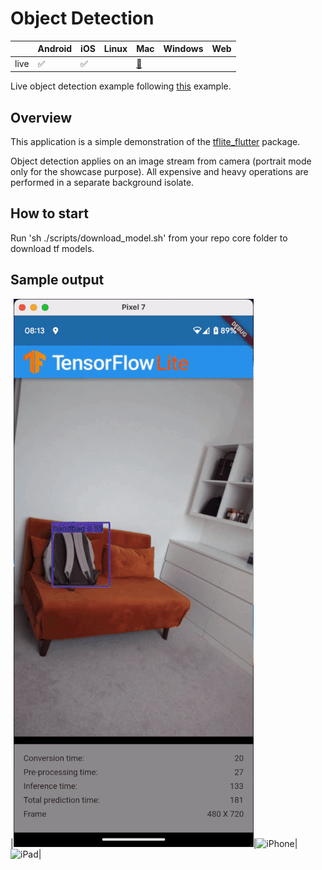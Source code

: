 # Object Detection

|      | Android | iOS | Linux | Mac | Windows | Web |
|------|---------|-----|-------|-----|---------|-----|
| live | ✅       | ✅   |       |  [🚧](https://github.com/flutter/flutter/issues/41708)  |         |     |

Live object detection example following [this](https://www.tensorflow.org/lite/examples/object_detection/overview) example.

## Overview

This application is a simple demonstration of the [tflite_flutter](https://pub.dev/packages/tflite_flutter) package.

Object detection applies on an image stream from camera (portrait mode only for the showcase purpose).
All expensive and heavy operations are performed in a separate background isolate.

## How to start

Run 'sh ./scripts/download_model.sh' from your repo core folder to download tf models.

## Sample output

|![Pixel](output_Pixel7.gif)|![iPhone](output_iPhone.gif)|![iPad](output_iPad.gif)|
